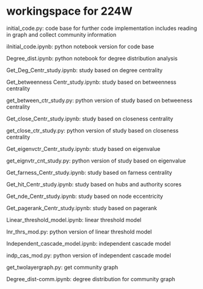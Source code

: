 # workingspace for 224W

initial_code.py:
code base for further code implementation includes reading in graph and collect community information

iInitial_code.ipynb:
python notebook version for code base

Degree_dist.ipynb:
python notebook for degree distribution analysis

Get_Deg_Centr_study.ipynb: study based on degree centrality

Get_betweenness Centr_study.ipynb: study based on betweenness centrality

get_between_ctr_study.py: python version of study based on betweeness centrality

Get_close_Centr_study.ipynb: study based on closeness centrality

get_close_ctr_study.py: python version of study based on closeness centrality

Get_eigenvctr_Centr_study.ipynb: study based on eigenvalue

get_eignvtr_cnt_study.py: python version of study based on eigenvalue

Get_farness_Centr_study.ipynb: study based on farness centrality

Get_hit_Centr_study.ipynb: study based on hubs and authority scores

Get_nde_Centr_study.ipynb: study based on node eccentricity

Get_pagerank_Centr_study.ipynb: study based on pagerank

Linear_threshold_model.ipynb: linear threshold model

lnr_thrs_mod.py: python version of linear threshold model

Independent_cascade_model.ipynb: independent cascade model

indp_cas_mod.py: python version of independent cascade model

get_twolayergraph.py: get community graph

Degree_dist-comm.ipynb: degree distribution for community graph